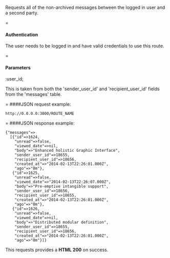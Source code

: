 Requests all of the non-archived messages between the logged in user and a second party.

=
#### Authentication

The user needs to be logged in and have valid credentials to use this route.

=
#### Parameters

:user_id;

This is taken from both the 'sender_user_id' and 'recipient_user_id' fields from the 'messages' table. 

=
####JSON request example:
```
http://0.0.0.0:3000/ROUTE_NAME
```

=
####JSON response example:

```
{"messages"=>
  [{"id"=>1624,
    "unread"=>false,
    "viewed_date"=>nil,
    "body"=>"Enhanced holistic Graphic Interface",
    "sender_user_id"=>18655,
    "recipient_user_id"=>18656,
    "created_at"=>"2014-02-13T22:26:01.000Z",
    "ago"=>"0m"},
   {"id"=>1625,
    "unread"=>false,
    "viewed_date"=>"2014-02-13T22:26:07.000Z",
    "body"=>"Pre-emptive intangible support",
    "sender_user_id"=>18656,
    "recipient_user_id"=>18655,
    "created_at"=>"2014-02-13T22:26:01.000Z",
    "ago"=>"0m"},
   {"id"=>1626,
    "unread"=>false,
    "viewed_date"=>nil,
    "body"=>"Distributed modular definition",
    "sender_user_id"=>18655,
    "recipient_user_id"=>18656,
    "created_at"=>"2014-02-13T22:26:01.000Z",
    "ago"=>"0m"}]}
```

This requests provides a <strong>HTML 200</strong> on success.
